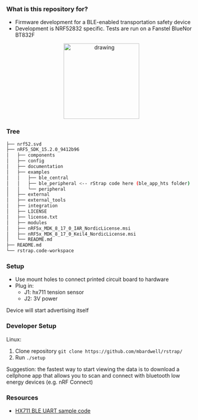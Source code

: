 
### What is this repository for? ###

* Firmware development for a BLE-enabled transportation safety device
* Development is NRF52832 specific. Tests are run on a Fanstel BlueNor BT832F

<p align="center">
<img src="https://user-images.githubusercontent.com/11367325/65797133-b0595a80-e12b-11e9-8613-f1bada2212fb.png" alt="drawing" width="200"/>
</p>

### Tree ###
```bash
├── nrf52.svd
├── nRF5_SDK_15.2.0_9412b96
│   ├── components
│   ├── config
│   ├── documentation
│   ├── examples
│   │   ├── ble_central
│   │   ├── ble_peripheral <-- rStrap code here (ble_app_hts folder)
│   │   └── peripheral
│   ├── external
│   ├── external_tools
│   ├── integration
│   ├── LICENSE
│   ├── license.txt
│   ├── modules
│   ├── nRF5x_MDK_8_17_0_IAR_NordicLicense.msi
│   ├── nRF5x_MDK_8_17_0_Keil4_NordicLicense.msi
│   └── README.md
├── README.md
└── rstrap.code-workspace
```


### Setup ###

* Use mount holes to connect printed circuit board to hardware
* Plug in:
  * J1: hx711 tension sensor
  * J2: 3V power

Device will start advertising itself

### Developer Setup ###

Linux:

1. Clone repository
```git clone https://github.com/mbardwell/rstrap/```
2. Run ```./setup```

Suggestion: the fastest way to start viewing the data is to download a cellphone app that allows you to scan and connect with bluetooth low energy devices (e.g. nRF Connect)


### Resources ###

* [HX711 BLE UART sample code](https://devzone.nordicsemi.com/f/nordic-q-a/40271/timer-issue-with-hx711---stopped-by-vector-catch-error)
